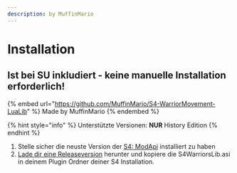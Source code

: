 ```yaml
---
description: by MuffinMario
---
```


# Installation

## Ist bei SU inkludiert - keine manuelle Installation erforderlich!



{% embed url="https://github.com/MuffinMario/S4-WarriorMovement-LuaLib" %}
Made by MuffinMario
{% endembed %}

{% hint style="info" %}
Unterstützte Versionen: **NUR** History Edition
{% endhint %}

1. Stelle sicher die neuste Version der [S4: ModApi](https://app.gitbook.com/o/iqtpucD44d7aUOXZUHOb/s/nkV7skpzyiblDL2teaSd/) installiert zu haben
2. [Lade dir eine Releaseversion](https://github.com/MuffinMario/S4-WarriorMovement-LuaLib/releases) herunter und kopiere die S4WarriorsLib.asi in deinem Plugin Ordner deiner S4 Installation.
